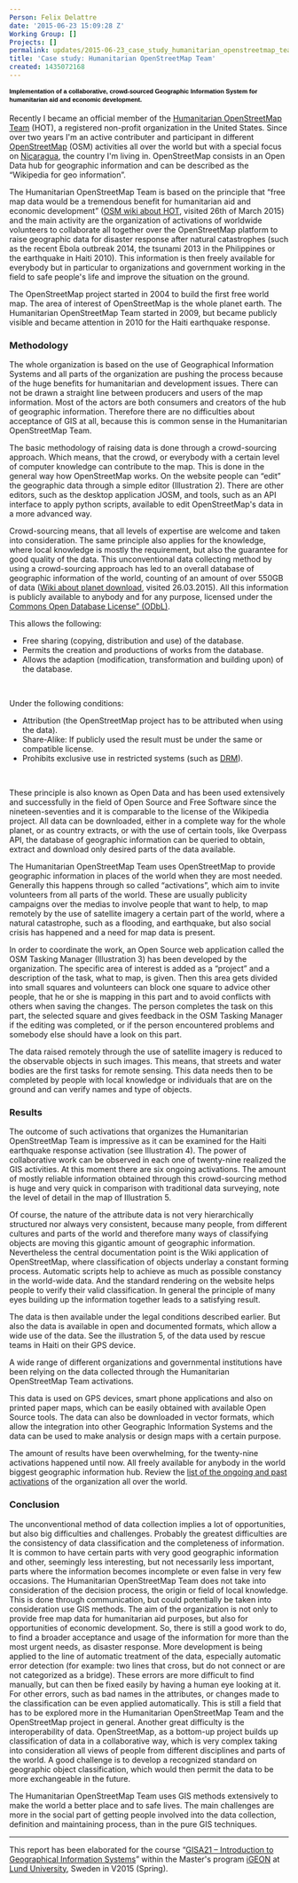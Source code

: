 ```yaml
---
Person: Felix Delattre
date: '2015-06-23 15:09:28 Z'
Working Group: []
Projects: []
permalink: updates/2015-06-23_case_study_humanitarian_openstreetmap_team
title: 'Case study: Humanitarian OpenStreetMap Team'
created: 1435072168
---
```

<p><span style="color: #000000; font-family: Verdana, Helvetica, Arial, sans-serif; font-size: 11px; font-weight: bold; line-height: 15px; text-align: justify;">Implementation of a collaborative, crowd-sourced Geographic Information System for humanitarian aid and economic development.&nbsp;</span><br><br>Recently I became an official member of the <a href="http://hot.openstreetmap.org">Humanitarian OpenStreetMap Team</a> (HOT), a registered non-profit organization in the United States. Since over two years I'm an active contributer and participant in different <a href="http://openstreetmap.org">OpenStreetMap</a> (OSM) activities all over the world but with a special focus on <a href="http://mapanica.net">Nicaragua</a>, the country I'm living in. OpenStreetMap consists in an Open Data hub for geographic information and can be described as the “Wikipedia for geo information”.</p><p>The Humanitarian OpenStreetMap Team is based on the principle that “free map data would be a tremendous benefit for humanitarian aid and economic development” (<a href="http://wiki.openstreetmap.org/wiki/Humanitarian_OSM_Team">OSM wiki about HOT</a>, visited 26th of March 2015) and the main activity are the organization of activations of worldwide volunteers to collaborate all together over the OpenStreetMap platform to raise geographic data for disaster response after natural catastrophes (such as the recent Ebola outbreak 2014, the tsunami 2013 in the Philippines or the earthquake in Haiti 2010). This information is then freely available for everybody but in particular to organizations and government working in the field to safe people's life and improve the situation on the ground.</p><p>The OpenStreetMap project started in 2004 to build the first free world map. The area of interest of OpenStreetMap is the whole planet earth. The Humanitarian OpenStreetMap Team started in 2009, but became publicly visible and became attention in 2010 for the Haiti earthquake response.</p><h3>Methodology</h3><p>The whole organization is based on the use of Geographical Information Systems and all parts of the organization are pushing the process because of the huge benefits for humanitarian and development issues. There can not be drawn a straight line between producers and users of the map information. Most of the actors are both consumers and creators of the hub of geographic information. Therefore there are no difficulties about acceptance of GIS at all, because this is common sense in the Humanitarian OpenStreetMap Team.</p><p><a class="colorbox" title="Case study: Humanitarian OpenStreetMap Team" href="http://felix.delattre.de/sites/default/files/styles/large/public/osm_wikipedia.jpg?itok=C4glCmU7" rel="gallery-node-39"><img style="float: right; padding-left: 20px;" src="http://felix.delattre.de/sites/default/files/styles/medium/public/osm_wikipedia.jpg?itok=qjVDiK4g" alt=""></a></p><p>The basic methodology of raising data is done through a crowd-sourcing approach. Which means, that the crowd, or everybody with a certain level of computer knowledge can contribute to the map. This is done in the general way how OpenStreetMap works. On the website people can “edit” the geographic data through a simple editor (Illustration 2). There are other editors, such as the desktop application JOSM, and tools, such as an API interface to apply python scripts, available to edit OpenStreetMap's data in a more advanced way.</p><p><a class="colorbox" title="Case study: Humanitarian OpenStreetMap Team" href="http://felix.delattre.de/sites/default/files/styles/large/public/id_editor.jpg?itok=oPwjBiMF" rel="gallery-node-39"><img style="float: left; padding-right: 20px;" src="http://felix.delattre.de/sites/default/files/styles/medium/public/id_editor.jpg?itok=JEx-gCbh" alt=""></a></p><p>Crowd-sourcing means, that all levels of expertise are welcome and taken into consideration. The same principle also applies for the knowledge, where local knowledge is mostly the requirement, but also the guarantee for good quality of the data. This unconventional data collecting method by using a crowd-sourcing approach has led to an overall database of geographic information of the world, counting of an amount of over 550GB of data (<a href="http://wiki.openstreetmap.org/wiki/Planet.osm">Wiki about planet download</a>, visited 26.03.2015). All this information is publicly available to anybody and for any purpose, licensed under the <a href="http://opendatacommons.org/licenses/odbl/">Commons Open Database License” (ODbL)</a>.</p><p>This allows the following:</p><ul><li>Free sharing (copying, distribution and use) of the database.</li><li>Permits the creation and productions of works from the database.</li><li>Allows the adaption (modification, transformation and building upon) of the database.</li></ul><p>&nbsp;</p><p>Under the following conditions:</p><ul><li>Attribution (the OpenStreetMap project has to be attributed when using the data).</li><li>Share-Alike: If publicly used the result must be under the same or compatible license.</li><li>Prohibits exclusive use in restricted systems (such as <a href="http://en.wikipedia.org/wiki/Digital_rights_management">DRM</a>).</li></ul><p>&nbsp;</p><p>These principle is also known as Open Data and has been used extensively and successfully in the field of Open Source and Free Software since the nineteen-seventies and it is comparable to the license of the Wikipedia project. All data can be downloaded, either in a complete way for the whole planet, or as country extracts, or with the use of certain tools, like Overpass API, the database of geographic information can be queried to obtain, extract and download only desired parts of the data available.</p><p>The Humanitarian OpenStreetMap Team uses OpenStreetMap to provide geographic information in places of the world when they are most needed. Generally this happens through so called “activations”, which aim to invite volunteers from all parts of the world. These are usually publicity campaigns over the medias to involve people that want to help, to map remotely by the use of satellite imagery a certain part of the world, where a natural catastrophe, such as a flooding, and earthquake, but also social crisis has happened and a need for map data is present.</p><p><a class="colorbox" title="Case study: Humanitarian OpenStreetMap Team" href="http://felix.delattre.de/sites/default/files/styles/large/public/osm_tasking_manager.jpg?itok=XsblYuoP" rel="gallery-node-39"><img style="float: right; padding-left: 20px;" src="http://felix.delattre.de/sites/default/files/styles/medium/public/osm_tasking_manager.jpg?itok=Jivyk7Ep" alt=""></a></p><p>In order to coordinate the work, an Open Source web application called the OSM Tasking Manager (Illustration 3) has been developed by the organization. The specific area of interest is added as a “project” and a description of the task, what to map, is given. Then this area gets divided into small squares and volunteers can block one square to advice other people, that he or she is mapping in this part and to avoid conflicts with others when saving the changes. The person completes the task on this part, the selected square and gives feedback in the OSM Tasking Manager if the editing was completed, or if the person encountered problems and somebody else should have a look on this part.</p><p>The data raised remotely through the use of satellite imagery is reduced to the observable objects in such images. This means, that streets and water bodies are the first tasks for remote sensing. This data needs then to be completed by people with local knowledge or individuals that are on the ground and can verify names and type of objects.</p><h3>Results</h3><p><a class="colorbox" title="Case study: Humanitarian OpenStreetMap Team" href="http://felix.delattre.de/sites/default/files/styles/large/public/osm_haiti_before_after.jpg?itok=cnqQRKER" rel="gallery-node-39"><img style="float: right; padding-left: 20px;" src="http://felix.delattre.de/sites/default/files/styles/medium/public/osm_haiti_before_after.jpg?itok=vaxSEDk6" alt=""></a></p><p>The outcome of such activations that organizes the Humanitarian OpenStreetMap Team is impressive as it can be examined for the Haiti earthquake response activation (see Illustration 4). The power of collaborative work can be observed in each one of twenty-nine realized the GIS activities. At this moment there are six ongoing activations. The amount of mostly reliable information obtained through this crowd-sourcing method is huge and very quick in comparison with traditional data surveying, note the level of detail in the map of Illustration 5.</p><p><a class="colorbox" title="Case study: Humanitarian OpenStreetMap Team" href="http://felix.delattre.de/sites/default/files/styles/large/public/osm_haiti.jpg?itok=xk3X_NVk" rel="gallery-node-39"><img style="float: right; padding-left: 20px;" src="http://felix.delattre.de/sites/default/files/styles/medium/public/osm_haiti.jpg?itok=TAwj6cXX" alt=""></a></p><p>Of course, the nature of the attribute data is not very hierarchically structured nor always very consistent, because many people, from different cultures and parts of the world and therefore many ways of classifying objects are moving this gigantic amount of geographic information. Nevertheless the central documentation point is the Wiki application of OpenStreetMap, where classification of objects underlay a constant forming process. Automatic scripts help to achieve as much as possible constancy in the world-wide data. And the standard rendering on the website helps people to verify their valid classification. In general the principle of many eyes building up the information together leads to a satisfying result.</p><p>The data is then available under the legal conditions described earlier. But also the data is available in open and documented formats, which allow a wide use of the data. See the illustration 5, of the data used by rescue teams in Haiti on their GPS device.</p><p>A wide range of different organizations and governmental institutions have been relying on the data collected through the Humanitarian OpenStreetMap Team activations.</p><p><a class="colorbox" title="Case study: Humanitarian OpenStreetMap Team" href="http://felix.delattre.de/sites/default/files/styles/large/public/osm_rescueteam.jpg?itok=uiAHD4vt" rel="gallery-node-39"><img style="float: right; padding-left: 20px;" src="http://felix.delattre.de/sites/default/files/styles/medium/public/osm_rescueteam.jpg?itok=mzKofqGt" alt=""></a></p><p>This data is used on GPS devices, smart phone applications and also on printed paper maps, which can be easily obtained with available Open Source tools. The data can also be downloaded in vector formats, which allow the integration into other Geographic Information Systems and the data can be used to make analysis or design maps with a certain purpose.</p><p>The amount of results have been overwhelming, for the twenty-nine activations happened until now. All freely available for anybody in the world biggest geographic information hub. Review the <a href="http://wiki.openstreetmap.org/wiki/Humanitarian_OSM_Team#The_HOT_Tasking_Manager">list of the ongoing and past activations</a> of the organization all over the world.</p><h3>Conclusion</h3><p>The unconventional method of data collection implies a lot of opportunities, but also big difficulties and challenges. Probably the greatest difficulties are the consistency of data classification and the completeness of information. It is common to have certain parts with very good geographic information and other, seemingly less interesting, but not necessarily less important, parts where the information becomes incomplete or even false in very few occasions. The Humanitarian OpenStreetMap Team does not take into consideration of the decision process, the origin or field of local knowledge. This is done through communication, but could potentially be taken into consideration use GIS methods. The aim of the organization is not only to provide free map data for humanitarian aid purposes, but also for opportunities of economic development. So, there is still a good work to do, to find a broader acceptance and usage of the information for more than the most urgent needs, as disaster response. More development is being applied to the line of automatic treatment of the data, especially automatic error detection (for example: two lines that cross, but do not connect or are not categorized as a bridge). These errors are more difficult to find manually, but can then be fixed easily by having a human eye looking at it. For other errors, such as bad names in the attributes, or changes made to the classification can be even applied automatically. This is still a field that has to be explored more in the Humanitarian OpenStreetMap Team and the OpenStreetMap project in general. Another great difficulty is the interoperability of data. OpenStreetMap, as a bottom-up project builds up classification of data in a collaborative way, which is very complex taking into consideration all views of people from different disciplines and parts of the world. A good challenge is to develop a recognized standard on geographic object classification, which would then permit the data to be more exchangeable in the future.</p><p>The Humanitarian OpenStreetMap Team uses GIS methods extensively to make the world a better place and to safe lives. The main challenges are more in the social part of getting people involved into the data collection, definition and maintaining process, than in the pure GIS techniques.</p><hr><p>This report has been elaborated for the course “<a href="http://www.lunduniversity.lu.se/lubas/i-uoh-lu-GISA21">GISA21 – Introduction to Geographical Information Systems</a>” within the Master's program <a href="http://www.igeon.eu/">iGEON</a> at <a href="http://www.lunduniversity.lu.se/">Lund University</a>, Sweden in V2015 (Spring).<br><br></p>
